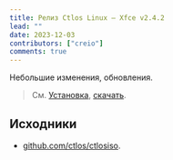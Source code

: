 ```yaml
---
title: Релиз Ctlos Linux — Xfce v2.4.2
lead: ""
date: 2023-12-03
contributors: ["creio"]
comments: true
---
```


Небольшие изменения, обновления.

> См. [Установка](/wiki/install/install-ctlos/), [скачать](/get/).

## Исходники

- [github.com/ctlos/ctlosiso](https://github.com/ctlos/ctlosiso).
